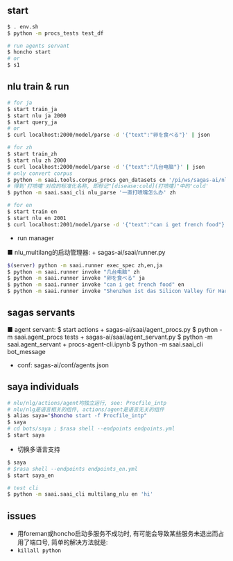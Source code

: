 ## start
```bash
$ . env.sh 
$ python -m procs_tests test_df

# run agents servant
$ honcho start
# or
$ s1
```

## nlu train & run
```sh
# for ja
$ start train_ja
$ start nlu ja 2000
$ start query_ja
# or
$ curl localhost:2000/model/parse -d '{"text":"卵を食べる"}' | json

# for zh
$ start train_zh
$ start nlu zh 2000
$ curl localhost:2000/model/parse -d '{"text":"几台电脑"}' | json
# only convert corpus
$ python -m saai.tools.corpus_procs gen_datasets cn '/pi/ws/sagas-ai/nlu_multilang/zh/'
# 得到'打喷嚏'对应的标准化名称, 即标记"[disease:cold](打喷嚏)"中的'cold'
$ python -m saai.saai_cli nlu_parse '一直打喷嚏怎么办' zh

# for en
$ start train en
$ start nlu en 2001
$ curl localhost:2001/model/parse -d '{"text":"can i get french food"}' | json
```

+ run manager

■ nlu_multilang的启动管理器:
    + sagas-ai/saai/runner.py

```sh
$(server) python -m saai.runner exec_spec zh,en,ja
$ python -m saai.runner invoke "几台电脑" zh
$ python -m saai.runner invoke "卵を食べる" ja
$ python -m saai.runner invoke "can i get french food" en
$ python -m saai.runner invoke "Shenzhen ist das Silicon Valley für Hardware-Firmen" de
```

## sagas servants
■ agent servant:
    $ start actions
    + sagas-ai/saai/agent_procs.py
        $ python -m saai.agent_procs tests
    + sagas-ai/saai/agent_servant.py
        $ python -m saai.agent_servant
    + procs-agent-cli.ipynb
    $ python -m saai.saai_cli bot_message

+ conf: sagas-ai/conf/agents.json

## saya individuals
```sh
# nlu/nlg/actions/agent均独立运行, see: Procfile_intp
# nlu/nlg是语言相关的组件, actions/agent是语言无关的组件
$ alias saya="$honcho start -f Procfile_intp"
$ saya
# cd bots/saya ; $rasa shell --endpoints endpoints.yml
$ start saya
```

+ 切换多语言支持

```sh
$ saya
# $rasa shell --endpoints endpoints_en.yml
$ start saya_en

# test cli
$ python -m saai.saai_cli multilang_nlu en 'hi'
```

## issues
* 用foreman或honcho启动多服务不成功时, 有可能会导致某些服务未退出而占用了端口号, 简单的解决方法就是:
* `killall python`





